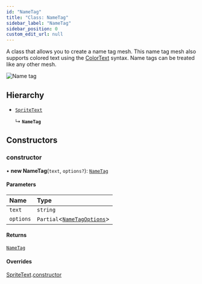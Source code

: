 ```yaml
---
id: "NameTag"
title: "Class: NameTag"
sidebar_label: "NameTag"
sidebar_position: 0
custom_edit_url: null
---
```


A class that allows you to create a name tag mesh. This name tag mesh also supports colored text
using the [ColorText](ColorText.md) syntax. Name tags can be treated like any other mesh.

![Name tag](/img/docs/nametag.png)

## Hierarchy

- [`SpriteText`](SpriteText.md)

  ↳ **`NameTag`**

## Constructors

### constructor

• **new NameTag**(`text`, `options?`): [`NameTag`](NameTag.md)

#### Parameters

| Name | Type |
| :------ | :------ |
| `text` | `string` |
| `options` | `Partial`\<[`NameTagOptions`](../modules.md#nametagoptions-24)\> |

#### Returns

[`NameTag`](NameTag.md)

#### Overrides

[SpriteText](SpriteText.md).[constructor](SpriteText.md#constructor-24)
